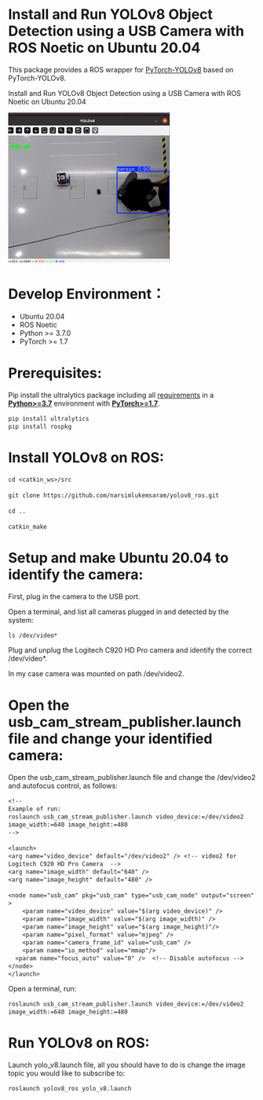 # Install and Run YOLOv8 Object Detection using a USB Camera with ROS Noetic on Ubuntu 20.04

This package provides a ROS wrapper for [PyTorch-YOLOv8](https://github.com/ultralytics/ultralytics) based on PyTorch-YOLOv8. 

Install and Run YOLOv8 Object Detection using a USB Camera with ROS Noetic on Ubuntu 20.04

![image.png](/yolov8_ros/media/image.png)

# Develop Environment：
- Ubuntu 20.04
- ROS Noetic
- Python >= 3.7.0
- PyTorch >= 1.7

# Prerequisites:

Pip install the ultralytics package including all [requirements](https://github.com/ultralytics/ultralytics/blob/main/requirements.txt) in a [**Python>=3.7**](https://www.python.org/) environment with [**PyTorch>=1.7**](https://pytorch.org/get-started/locally/).

```
pip install ultralytics
pip install rospkg
```

# Install YOLOv8 on ROS:

```
cd <catkin_ws>/src

git clone https://github.com/narsimlukemsaram/yolov8_ros.git

cd ..

catkin_make

```

# Setup and make Ubuntu 20.04 to identify the camera:

First, plug in the camera to the USB port.

Open a terminal, and list all cameras plugged in and detected by the system:

```
ls /dev/video*
```

Plug and unplug the Logitech C920 HD Pro camera and identify the correct /dev/video*.

In my case camera was mounted on path /dev/video2.

# Open the usb_cam_stream_publisher.launch file and change your identified camera:

Open the usb_cam_stream_publisher.launch file and change the /dev/video2 and autofocus control, as follows:

```
<!--
Example of run:
roslaunch usb_cam_stream_publisher.launch video_device:=/dev/video2 image_width:=640 image_height:=480
-->

<launch>
<arg name="video_device" default="/dev/video2" /> <!-- video2 for Logitech C920 HD Pro Camera  -->
<arg name="image_width" default="640" />
<arg name="image_height" default="480" />

<node name="usb_cam" pkg="usb_cam" type="usb_cam_node" output="screen" >
	<param name="video_device" value="$(arg video_device)" />
	<param name="image_width" value="$(arg image_width)" />
	<param name="image_height" value="$(arg image_height)"/>
	<param name="pixel_format" value="mjpeg" />
	<param name="camera_frame_id" value="usb_cam" />
	<param name="io_method" value="mmap"/>
  <param name="focus_auto" value="0" />  <!-- Disable autofocus -->
</node>
</launch>
```

Open a terminal, run:

```
roslaunch usb_cam_stream_publisher.launch video_device:=/dev/video2 image_width:=640 image_height:=480
```

# Run YOLOv8 on ROS:

Launch yolo_v8.launch file, all you should have to do is change the image topic you would like to subscribe to:

```
roslaunch yolov8_ros yolo_v8.launch
```
